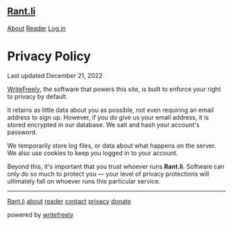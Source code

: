 [Rant.li](https://rant.li/)
---------------------------

[About](https://rant.li/about) [Reader](https://rant.li/read) [Log in](https://rant.li/login)

Privacy Policy
==============

Last updated December 21, 2022

[WriteFreely](https://writefreely.org/), the software that powers this site, is built to enforce your right to privacy by default.

It retains as little data about you as possible, not even requiring an email address to sign up. However, if you _do_ give us your email address, it is stored encrypted in our database. We salt and hash your account's password.

We temporarily store log files, or data about what happens on the server. We also use cookies to keep you logged in to your account.

Beyond this, it's important that you trust whoever runs **Rant.li**. Software can only do so much to protect you — your level of privacy protections will ultimately fall on whoever runs this particular service.

* * *

[Rant.li](https://rant.li/) [about](https://rant.li/about) [reader](https://rant.li/read) [contact](https://rant.li/contact) [privacy](https://rant.li/privacy) [donate](https://rant.li/blog/donate)

powered by [writefreely](https://writefreely.org/)